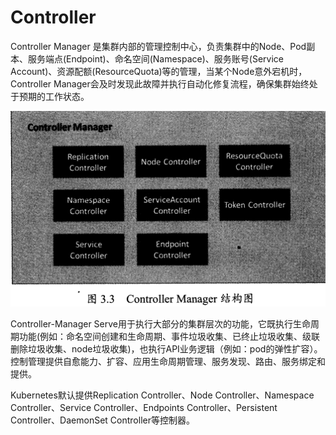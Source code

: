 # Controller

Controller Manager 是集群内部的管理控制中心，负责集群中的Node、Pod副本、服务端点(Endpoint)、命名空间(Namespace)、服务账号(Service Account)、资源配额(ResourceQuota)等的管理，当某个Node意外宕机时，Controller Manager会及时发现此故障并执行自动化修复流程，确保集群始终处于预期的工作状态。

![](./controlerManager.jpg)

Controller-Manager Serve用于执行大部分的集群层次的功能，它既执行生命周期功能(例如：命名空间创建和生命周期、事件垃圾收集、已终止垃圾收集、级联删除垃圾收集、node垃圾收集)，也执行API业务逻辑（例如：pod的弹性扩容）。控制管理提供自愈能力、扩容、应用生命周期管理、服务发现、路由、服务绑定和提供。

Kubernetes默认提供Replication Controller、Node Controller、Namespace Controller、Service Controller、Endpoints Controller、Persistent Controller、DaemonSet Controller等控制器。
